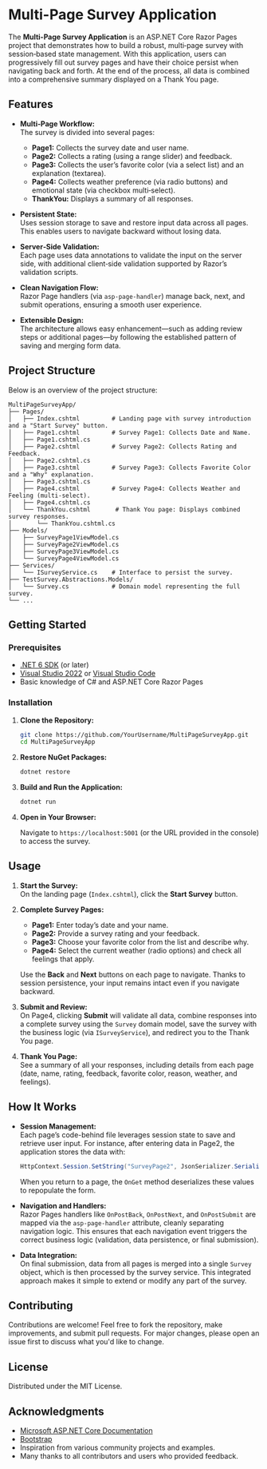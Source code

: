 # Multi-Page Survey Application

The **Multi-Page Survey Application** is an ASP.NET Core Razor Pages project that demonstrates how to build a robust, multi‑page survey with session‑based state management. With this application, users can progressively fill out survey pages and have their choice persist when navigating back and forth. At the end of the process, all data is combined into a comprehensive summary displayed on a Thank You page.

## Features

- **Multi‑Page Workflow:**  
  The survey is divided into several pages:
  - **Page1:** Collects the survey date and user name.
  - **Page2:** Collects a rating (using a range slider) and feedback.
  - **Page3:** Collects the user’s favorite color (via a select list) and an explanation (textarea).
  - **Page4:** Collects weather preference (via radio buttons) and emotional state (via checkbox multi‑select).
  - **ThankYou:** Displays a summary of all responses.

- **Persistent State:**  
  Uses session storage to save and restore input data across all pages. This enables users to navigate backward without losing data.

- **Server‑Side Validation:**  
  Each page uses data annotations to validate the input on the server side, with additional client‑side validation supported by Razor’s validation scripts.

- **Clean Navigation Flow:**  
  Razor Page handlers (via `asp-page-handler`) manage back, next, and submit operations, ensuring a smooth user experience.

- **Extensible Design:**  
  The architecture allows easy enhancement—such as adding review steps or additional pages—by following the established pattern of saving and merging form data.

## Project Structure

Below is an overview of the project structure:

```
MultiPageSurveyApp/
├── Pages/
│   ├── Index.cshtml         # Landing page with survey introduction and a "Start Survey" button.
│   ├── Page1.cshtml         # Survey Page1: Collects Date and Name.
│   ├── Page1.cshtml.cs
│   ├── Page2.cshtml         # Survey Page2: Collects Rating and Feedback.
│   ├── Page2.cshtml.cs
│   ├── Page3.cshtml         # Survey Page3: Collects Favorite Color and a "Why" explanation.
│   ├── Page3.cshtml.cs
│   ├── Page4.cshtml         # Survey Page4: Collects Weather and Feeling (multi‑select).
│   ├── Page4.cshtml.cs
│   └── ThankYou.cshtml       # Thank You page: Displays combined survey responses.
│       └── ThankYou.cshtml.cs
├── Models/
│   ├── SurveyPage1ViewModel.cs
│   ├── SurveyPage2ViewModel.cs
│   ├── SurveyPage3ViewModel.cs
│   └── SurveyPage4ViewModel.cs
├── Services/
│   └── ISurveyService.cs    # Interface to persist the survey.
├── TestSurvey.Abstractions.Models/
│   └── Survey.cs            # Domain model representing the full survey.
└── ...
```

## Getting Started

### Prerequisites

- [.NET 6 SDK](https://dotnet.microsoft.com/download/dotnet/6.0) (or later)
- [Visual Studio 2022](https://visualstudio.microsoft.com/) or [Visual Studio Code](https://code.visualstudio.com/)
- Basic knowledge of C# and ASP.NET Core Razor Pages

### Installation

1. **Clone the Repository:**

   ```bash
   git clone https://github.com/YourUsername/MultiPageSurveyApp.git
   cd MultiPageSurveyApp
   ```

2. **Restore NuGet Packages:**

   ```bash
   dotnet restore
   ```

3. **Build and Run the Application:**

   ```bash
   dotnet run
   ```

4. **Open in Your Browser:**

   Navigate to `https://localhost:5001` (or the URL provided in the console) to access the survey.

## Usage

1. **Start the Survey:**  
   On the landing page (`Index.cshtml`), click the **Start Survey** button.

2. **Complete Survey Pages:**  
   - **Page1:** Enter today’s date and your name.
   - **Page2:** Provide a survey rating and your feedback.
   - **Page3:** Choose your favorite color from the list and describe why.
   - **Page4:** Select the current weather (radio options) and check all feelings that apply.
   
   Use the **Back** and **Next** buttons on each page to navigate. Thanks to session persistence, your input remains intact even if you navigate backward.

3. **Submit and Review:**  
   On Page4, clicking **Submit** will validate all data, combine responses into a complete survey using the `Survey` domain model, save the survey with the business logic (via `ISurveyService`), and redirect you to the Thank You page.

4. **Thank You Page:**  
   See a summary of all your responses, including details from each page (date, name, rating, feedback, favorite color, reason, weather, and feelings).

## How It Works

- **Session Management:**  
  Each page’s code-behind file leverages session state to save and retrieve user input. For instance, after entering data in Page2, the application stores the data with:
  
  ```csharp
  HttpContext.Session.SetString("SurveyPage2", JsonSerializer.Serialize(SurveyPage2));
  ```
  
  When you return to a page, the `OnGet` method deserializes these values to repopulate the form.

- **Navigation and Handlers:**  
  Razor Pages handlers like `OnPostBack`, `OnPostNext`, and `OnPostSubmit` are mapped via the `asp-page-handler` attribute, cleanly separating navigation logic. This ensures that each navigation event triggers the correct business logic (validation, data persistence, or final submission).

- **Data Integration:**  
  On final submission, data from all pages is merged into a single `Survey` object, which is then processed by the survey service. This integrated approach makes it simple to extend or modify any part of the survey.

## Contributing

Contributions are welcome! Feel free to fork the repository, make improvements, and submit pull requests. For major changes, please open an issue first to discuss what you'd like to change.

## License

Distributed under the MIT License.

## Acknowledgments

- [Microsoft ASP.NET Core Documentation](https://docs.microsoft.com/en-us/aspnet/core)
- [Bootstrap](https://getbootstrap.com/)
- Inspiration from various community projects and examples.
- Many thanks to all contributors and users who provided feedback.
